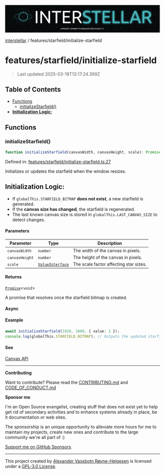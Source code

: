 <div>
  <img alt="SPECCER logo" src="https://raw.githubusercontent.com/phun-ky/interstellar/main/public/interstellar-header.png" style="max-height:120px;" />
</div>

[interstellar](../../README.md) / features/starfield/initialize-starfield

# features/starfield/initialize-starfield

> Last updated 2025-03-18T13:17:24.399Z

## Table of Contents

- [Functions](#functions)
  - [initializeStarfield()](#initializestarfield)
- [**Initialization Logic:**](#initialization-logic)

## Functions

### initializeStarfield()

```ts
function initializeStarfield(canvasWidth, canvasHeight, scale): Promise<void>;
```

Defined in:
[features/starfield/initialize-starfield.ts:27](https://github.com/phun-ky/interstellar/blob/main/src/features/starfield/initialize-starfield.ts#L27)

Initializes or updates the starfield when the window resizes.

## **Initialization Logic:**

- If `globalThis.STARFIELD_BITMAP` **does not exist**, a new starfield is
  generated.
- If the **canvas size has changed**, the starfield is regenerated.
- The last known canvas size is stored in `globalThis.LAST_CANVAS_SIZE` to
  detect changes.

#### Parameters

| Parameter      | Type                                                       | Description                            |
| -------------- | ---------------------------------------------------------- | -------------------------------------- |
| `canvasWidth`  | `number`                                                   | The width of the canvas in pixels.     |
| `canvasHeight` | `number`                                                   | The height of the canvas in pixels.    |
| `scale`        | [`ValueInterface`](../../types/distance.md#valueinterface) | The scale factor affecting star sizes. |

#### Returns

[`Promise`](https://developer.mozilla.org/docs/Web/JavaScript/Reference/Global_Objects/Promise)\<`void`>

A promise that resolves once the starfield bitmap is created.

#### Async

#### Example

```ts
await initializeStarfield(1920, 1080, { value: 1 });
console.log(globalThis.STARFIELD_BITMAP); // Outputs the updated starfield bitmap
```

#### See

[Canvas API](https://developer.mozilla.org/en-US/docs/Web/API/Canvas_API)

---

**Contributing**

Want to contribute? Please read the
[CONTRIBUTING.md](https://github.com/phun-ky/interstellar/blob/main/CONTRIBUTING.md)
and
[CODE_OF_CONDUCT.md](https://github.com/phun-ky/interstellar/blob/main/CODE_OF_CONDUCT.md)

**Sponsor me**

I'm an Open Source evangelist, creating stuff that does not exist yet to help
get rid of secondary activities and to enhance systems already in place, be it
documentation or web sites.

The sponsorship is an unique opportunity to alleviate more hours for me to
maintain my projects, create new ones and contribute to the large community
we're all part of :)

[Support me on GitHub Sponsors](https://github.com/sponsors/phun-ky).

---

This project created by [Alexander Vassbotn Røyne-Helgesen](http://phun-ky.net)
is licensed under a
[GPL-3.0 License](https://choosealicense.com/licenses/gpl-3.0/).
